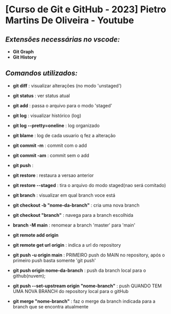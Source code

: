 # **[Curso de Git e GitHub - 2023] Pietro Martins De Oliveira - Youtube**
## *Extensões necessárias no vscode:*
- **Git Graph**
- **Git History**
## *Comandos utilizados:*

- **git diff**                         : visualizar alterações (no modo 'unstaged')
- **git status**                       : ver status atual
- **git add**                          : passa o arquivo para o modo 'staged'
- **git log**                          : visualizar histórico (log)
- **git log --pretty=oneline**         : log organizado
- **git blame**                        : log de cada usuario q fez a alteração 
- **git commit -m**                    : commit com o add
- **git commit -am**                   : commit sem o add
- **git push**                         :  
- **git restore <file>**               : restaura a versao anterior
- **git restore <file> --staged**      : tira o arquivo do modo staged(nao será comitado)

- **git branch**                       : visualizar em qual branch voce está
- **git checkout -b "nome-da-branch"** : cria uma nova branch
- **git checkout "branch"**            : navega para a branch escolhida

- **branch -M main**                   : renomear a branch 'master' para 'main'
- **git remote add origin <url>**
- **git remote get url origin**        : indica a url do repository
- **git push -u origin main**          : PRIMEIRO push do MAIN no repository, após o primeiro push basta somente 'git push'

- **git push origin nome-da-branch**   : push da branch local para o github(nuvem);
 
- **git push --set-upstream origin "nome-branch"** : push QUANDO TEM UMA NOVA BRANCH do repository local para o gitHub
- **git merge "nome-branch"**          : faz o merge da branch indicada para a branch que se encontra atualmente
